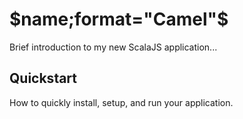 # $name;format="Camel"$

Brief introduction to my new ScalaJS application...

## Quickstart

How to quickly install, setup, and run your application.
